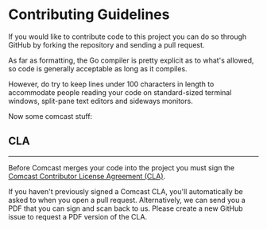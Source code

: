 # Contributing Guidelines
If you would like to contribute code to this project you can do so through
GitHub by forking the repository and sending a pull request.

As far as formatting, the Go compiler is pretty explicit as to what's
allowed, so code is generally acceptable as long as it compiles.

However, do try to keep lines under 100 characters in length to accommodate
people reading your code on standard-sized terminal windows, split-pane
text editors and sideways monitors.

Now some comcast stuff:

## CLA
---------
Before Comcast merges your code into the project you must sign the [Comcast
Contributor License Agreement
(CLA)](https://gist.github.com/ComcastOSS/a7b8933dd8e368535378cda25c92d19a).

If you haven't previously signed a Comcast CLA, you'll automatically be asked
to when you open a pull request. Alternatively, we can send you a PDF that
you can sign and scan back to us. Please create a new GitHub issue to request
a PDF version of the CLA.
